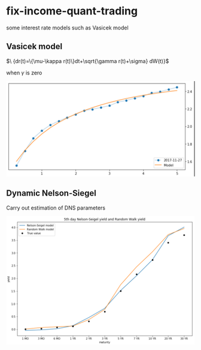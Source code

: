 # fix-income-quant-trading
some interest rate models such as Vasicek model

## Vasicek model


$\ {dr(t)=\{\mu-\kappa r(t)\}dt+\sqrt{\gamma r(t)+\sigma} dW(t)}$


when $\gamma$ is zero

![](results/affine1.png)



## Dynamic Nelson-Siegel

Carry out estimation of DNS parameters

![](results/NS5.png)
